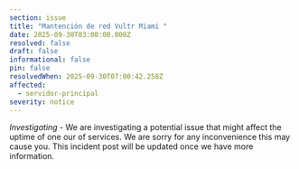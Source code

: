 ```yaml
---
section: issue
title: "Mantención de red Vultr Miami "
date: 2025-09-30T03:00:00.000Z
resolved: false
draft: false
informational: false
pin: false
resolvedWhen: 2025-09-30T07:00:42.258Z
affected:
  - servidor-principal
severity: notice
---
```

*Investigating* - We are investigating a potential issue that might affect the uptime of one our of services. We are sorry for any inconvenience this may cause you. This incident post will be updated once we have more information.
